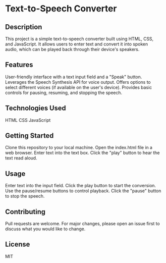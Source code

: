 # Text-to-Speech Converter

## Description

This project is a simple text-to-speech converter built using HTML, CSS, and JavaScript. It allows users to enter text and convert it into spoken audio, which can be played back through their device's speakers.

## Features

User-friendly interface with a text input field and a "Speak" button.
Leverages the Speech Synthesis API for voice output.
Offers options to select different voices (if available on the user's device).
Provides basic controls for pausing, resuming, and stopping the speech.
## Technologies Used

HTML
CSS
JavaScript
 
## Getting Started

Clone this repository to your local machine.
Open the index.html file in a web browser.
Enter text into the text box.
Click the "play" button to hear the text read aloud.
## Usage

Enter text into the input field.
Click the play button to start the conversion.
Use the pause/resume buttons to control playback.
Click the "pause" button to stop the speech.
## Contributing

Pull requests are welcome. For major changes, please open an issue first to discuss what you would like to change.

## License

 MIT
 
